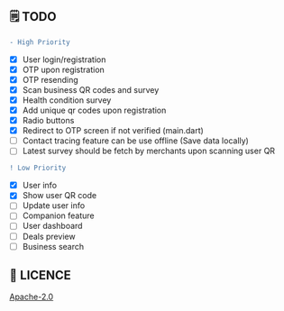 
## 🗒️ TODO

```diff
- High Priority
```

- [x] User login/registration
- [x] OTP upon registration
- [x] OTP resending
- [x] Scan business QR codes and survey
- [x] Health condition survey
- [X] Add unique qr codes upon registration
- [X] Radio buttons
- [X] Redirect to OTP screen if not verified (main.dart)
- [ ] Contact tracing feature can be use offline (Save data locally)
- [ ] Latest survey should be fetch by merchants upon scanning user QR

```diff
! Low Priority
```

- [x] User info
- [x] Show user QR code
- [ ] Update user info
- [ ] Companion feature
- [ ] User dashboard
- [ ] Deals preview
- [ ] Business search

## 🔖 LICENCE
[Apache-2.0](https://github.com/JideGuru/FlutterEbookApp/blob/master/LICENSE)
